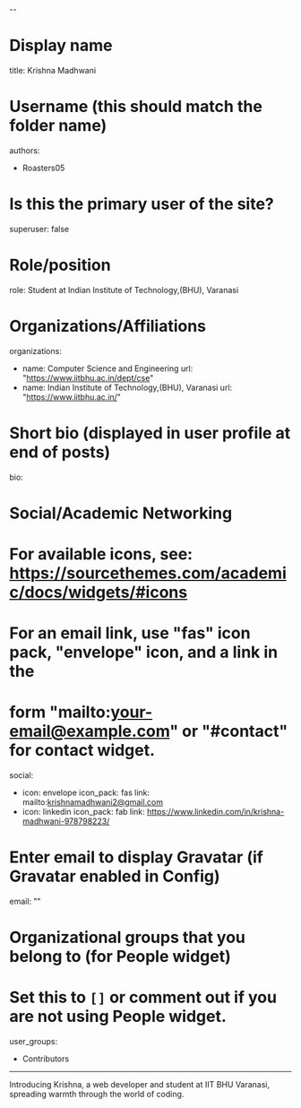 --
# Display name
title: Krishna Madhwani

# Username (this should match the folder name)
authors:
  - Roasters05

# Is this the primary user of the site?
superuser: false

# Role/position
role: Student at Indian Institute of Technology,(BHU), Varanasi

# Organizations/Affiliations
organizations:
  - name: Computer Science and Engineering
    url: "https://www.iitbhu.ac.in/dept/cse"
  - name: Indian Institute of Technology,(BHU), Varanasi
    url: "https://www.iitbhu.ac.in/"

# Short bio (displayed in user profile at end of posts)
bio:

# Social/Academic Networking
# For available icons, see: https://sourcethemes.com/academic/docs/widgets/#icons
#   For an email link, use "fas" icon pack, "envelope" icon, and a link in the
#   form "mailto:your-email@example.com" or "#contact" for contact widget.
social:
  - icon: envelope
    icon_pack: fas
    link: mailto:krishnamadhwani2@gmail.com
  - icon: linkedin
    icon_pack: fab
    link: https://www.linkedin.com/in/krishna-madhwani-978798223/

# Enter email to display Gravatar (if Gravatar enabled in Config)
email: ""

# Organizational groups that you belong to (for People widget)
#   Set this to `[]` or comment out if you are not using People widget.
user_groups:
  - Contributors
---

Introducing Krishna, a web developer and student at IIT BHU Varanasi, spreading warmth through the world of coding.